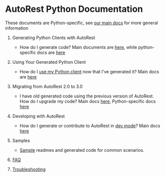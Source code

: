 # AutoRest Python Documentation

These documents are Python-specific, see [our main docs][main_docs] for more general information


1. Generating Python Clients with AutoRest
    - How do I generate code? Main documents are [here][main_generate], while python-specific docs are [here][python_generate]

2. Using Your Generated Python Client
    - How do I [use my Python client][python_client] now that I've generated it? Main docs are [here][main_client]

3. Migrating from AutoRest 2.0 to 3.0
    - I have old generated code using the previous version of AutoRest. How do I upgrade my code? Main docs [here][main_migrate], Python-specific docs [here][python_migrate]

4. Developing with AutoRest
    - How do I generate or contribute to AutoRest in [dev mode][python_dev]? Main docs [here][main_dev]

5. Samples
    - [Sample][sample] readmes and generated code for common scenarios.

6. [FAQ][faq]

7. [Troubleshooting][troubleshooting]

<!-- LINKS -->
[main_docs]: https://github.com/Azure/autorest/tree/master/docs/readme.md
[main_generate]: https://github.com/Azure/autorest/tree/master/docs/generate/readme.md
[python_generate]: https://github.com/Azure/autorest.python/blob/main/docs/generate/readme.md
[python_client]: https://github.com/Azure/autorest.python/blob/main/docs/client/readme.md
[main_client]: https://github.com/Azure/autorest/tree/master/docs/client/readme.md
[main_migrate]: https://github.com/Azure/autorest/tree/master/docs/migrate/readme.md
[python_migrate]: https://github.com/Azure/autorest.python/blob/main/docs/migrate/readme.md
[python_dev]: https://github.com/Azure/autorest.python/blob/main/docs/developer/readme.md
[main_dev]: https://github.com/Azure/autorest/tree/master/docs/developer/readme.md
[sample]: https://github.com/Azure/autorest.python/blob/main/packages/autorest.python/samples/readme.md
[faq]: https://github.com/Azure/autorest.python/blob/main/docs/faq.md
[troubleshooting]: https://github.com/Azure/autorest.python/blob/main/docs/troubleshooting.md
